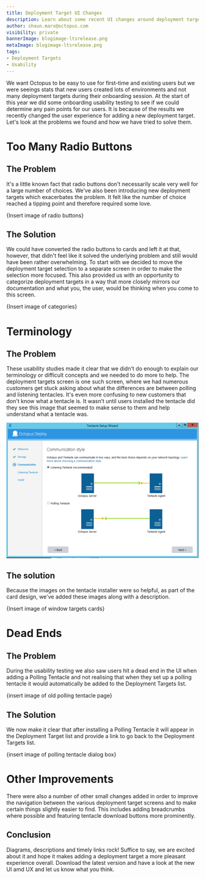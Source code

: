 ```yaml
---
title: Deployment Target UI Changes
description: Learn about some recent UI changes around deployment targets and why we made them.
author: shaun.marx@octopus.com
visibility: private
bannerImage: blogimage-ltsrelease.png
metaImage: blogimage-ltsrelease.png
tags:
- Deployment Targets
- Usability
---
```


We want Octopus to be easy to use for first-time and existing users but we were seeings stats that new users created lots of environments and not many deployment targets during their onboarding session.
At the start of this year we did some onboarding usability testing to see if we could determine any pain points for our users. It is because of the results we recently changed the user experience for adding a new deployment target.
Let's look at the problems we found and how we have tried to solve them.

# Too Many Radio Buttons
## The Problem
It's a little known fact that radio buttons don't necessarily scale very well for a large number of choices. We've also been introducing new deployment targets
which exacerbates the problem. It felt like the number of choice reached a tipping point and therefore required some love.

{Insert image of radio buttons}

## The Solution
We could have converted the radio buttons to cards and left it at that, however, that didn't feel like it solved the underlying problem and still would have
been rather overwhelming. To start with we decided to move the deployment target selection to a separate screen in order to make the selection more focused.
This also provided us with an opportunity to categorize deployment targets in a way that more closely mirrors our documentation and what you, the user, would be thinking when you come to this screen.

{Insert image of categories}


# Terminology

## The Problem
These usability studies made it clear that we didn't do enough to explain our terminology or difficult concepts and we needed to do more to help.
The deployment targets screen is one such screen, where we had numerous customers get stuck asking about what the differences are between polling and listening tentacles.
It's even more confusing to new customers that don't know what a tentacle is. It wasn’t until users installed the tentacle did they see this image that seemed to make sense to them and help understand what a tentacle was.

![](Old-tentacle-images.png "width=500")

## The solution
Because the images on the tentacle installer were so helpful, as part of the card design, we've added these images along with a description.

{Insert image of window targets cards}

# Dead Ends
## The Problem
During the usability testing we also saw users hit a dead end in the UI when adding a Polling Tentacle and not realising that when they set up a polling tentacle it would automatically be added to the Deployment Targets list.

{insert image of old polling tentacle page}

## The Solution
We now make it clear that after installing a Polling Tentacle it will appear in the Deployment Target list and provide a link to go back to the Deployment Targets list.

{insert image of polling tentacle dialog box}

# Other Improvements

There were also a number of other small changes added in order to improve the navigation between the various deployment target screens and to make certain
things slightly easier to find. This includes adding breadcrumbs where possible and featuring tentacle download buttons more prominently.

## Conclusion

Diagrams, descriptions and timely links rock! Suffice to say, we are excited about it and hope it makes adding a deployment target a more pleasant experience overall.
Download the latest version and have a look at the new UI amd UX and let us know what you think.